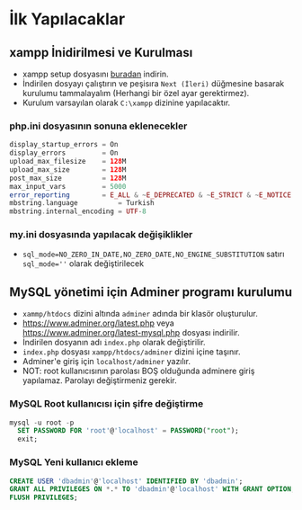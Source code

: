 # İlk Yapılacaklar

## xampp İnidirilmesi ve Kurulması

- xampp setup dosyasını [buradan](https://www.apachefriends.org/download.html) indirin.
- İndirilen dosyayı çalıştırın ve peşisıra `Next (İleri)` düğmesine basarak kurulumu tammalayalım (Herhangi bir özel ayar gerektirmez).
- Kurulum varsayılan olarak `C:\xampp` dizinine yapılacaktır. 

### php.ini dosyasının sonuna eklenecekler

```PHP
display_startup_errors = On
display_errors         = On
upload_max_filesize    = 128M
upload_max_size        = 128M
post_max_size          = 128M
max_input_vars         = 5000
error_reporting        = E_ALL & ~E_DEPRECATED & ~E_STRICT & ~E_NOTICE & ~E_WARNING
mbstring.language          = Turkish
mbstring.internal_encoding = UTF-8
```

### my.ini dosyasında yapılacak değişiklikler

- `sql_mode=NO_ZERO_IN_DATE,NO_ZERO_DATE,NO_ENGINE_SUBSTITUTION` satırı `sql_mode=''` olarak değiştirilecek

## MySQL yönetimi için Adminer programı kurulumu

- `xammp/htdocs` dizini altında `adminer` adında bir klasör oluşturulur.
- https://www.adminer.org/latest.php veya https://www.adminer.org/latest-mysql.php dosyası indirilir.
- İndirilen dosyanın adı `index.php` olarak değiştirilir.
- `index.php` dosyası `xampp/htdocs/adminer` dizini içine taşınır.
- Adminer'e giriş için `localhost/adminer` yazılır.
- NOT: root kullanıcısının parolası BOŞ olduğunda adminere giriş yapılamaz. Parolayı değiştirmeniz gerekir.

### MySQL Root kullanıcısı için şifre değiştirme

```SQL
mysql -u root -p
  SET PASSWORD FOR 'root'@'localhost' = PASSWORD("root");
  exit;
```

### MySQL Yeni kullanıcı ekleme

```SQL
CREATE USER 'dbadmin'@'localhost' IDENTIFIED BY 'dbadmin';
GRANT ALL PRIVILEGES ON *.* TO 'dbadmin'@'localhost' WITH GRANT OPTION;
FLUSH PRIVILEGES;
```
